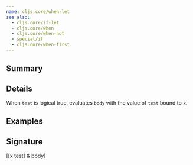 ```yaml
---
name: cljs.core/when-let
see also:
  - cljs.core/if-let
  - cljs.core/when
  - cljs.core/when-not
  - special/if
  - cljs.core/when-first
---
```


## Summary

## Details

When `test` is logical true, evaluates `body` with the value of `test` bound to
`x`.

## Examples

## Signature
[[x test] & body]
